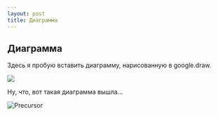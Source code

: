 ```yaml
---
layout: post
title: Диаграмма
---
```


## Диаграмма
Здесь я пробую вставить диаграмму, нарисованную в google.draw.

<img src="https://docs.google.com/drawings/d/1_5cLFRppg-Uza6ZOCYj8NUEOqxFkbcurnNsQXF6Mvk0/pub?w=293&amp;h=186">

Ну, что, вот такая диаграмма вышла...

![Precursor](https://precursorapp.com/document/Untitled-17592203663305.svg?auth-token=)

